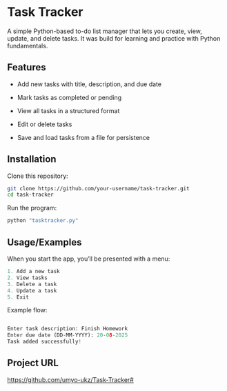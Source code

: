 
# Task Tracker

A simple Python-based to-do list manager that lets you create, view, update, and delete tasks. It was build for learning and practice with Python fundamentals.

## Features

- Add new tasks with title, description, and due date

- Mark tasks as completed or pending

- View all tasks in a structured format

- Edit or delete tasks

- Save and load tasks from a file for persistence


## Installation

Clone this repository:

```bash
git clone https://github.com/your-username/task-tracker.git
cd task-tracker
```
    
Run the program:

```bash
python "tasktracker.py"
```

## Usage/Examples

When you start the app, you’ll be presented with a menu:
```python
1. Add a new task
2. View tasks
3. Delete a task
4. Update a task
5. Exit
```

Example flow:

```python

Enter task description: Finish Homework
Enter due date (DD-MM-YYYY): 20-08-2025
Task added successfully!
```

## Project URL

https://github.com/umyo-ukz/Task-Tracker#
